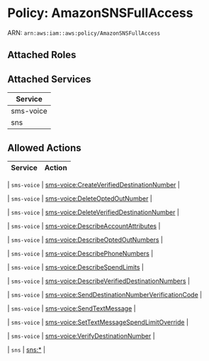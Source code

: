 # Policy: AmazonSNSFullAccess

ARN: `arn:aws:iam::aws:policy/AmazonSNSFullAccess`

## Attached Roles

## Attached Services

| Service |
|---------|
| sms-voice |
| sns |

## Allowed Actions

| Service | Action |
|:-------:|--------|

| `sms-voice` | [sms-voice:CreateVerifiedDestinationNumber](../actions.md#sms-voice:createverifieddestinationnumber) |

| `sms-voice` | [sms-voice:DeleteOptedOutNumber](../actions.md#sms-voice:deleteoptedoutnumber) |

| `sms-voice` | [sms-voice:DeleteVerifiedDestinationNumber](../actions.md#sms-voice:deleteverifieddestinationnumber) |

| `sms-voice` | [sms-voice:DescribeAccountAttributes](../actions.md#sms-voice:describeaccountattributes) |

| `sms-voice` | [sms-voice:DescribeOptedOutNumbers](../actions.md#sms-voice:describeoptedoutnumbers) |

| `sms-voice` | [sms-voice:DescribePhoneNumbers](../actions.md#sms-voice:describephonenumbers) |

| `sms-voice` | [sms-voice:DescribeSpendLimits](../actions.md#sms-voice:describespendlimits) |

| `sms-voice` | [sms-voice:DescribeVerifiedDestinationNumbers](../actions.md#sms-voice:describeverifieddestinationnumbers) |

| `sms-voice` | [sms-voice:SendDestinationNumberVerificationCode](../actions.md#sms-voice:senddestinationnumberverificationcode) |

| `sms-voice` | [sms-voice:SendTextMessage](../actions.md#sms-voice:sendtextmessage) |

| `sms-voice` | [sms-voice:SetTextMessageSpendLimitOverride](../actions.md#sms-voice:settextmessagespendlimitoverride) |

| `sms-voice` | [sms-voice:VerifyDestinationNumber](../actions.md#sms-voice:verifydestinationnumber) |

| `sns` | [sns:*](../actions.md#sns:all) |
